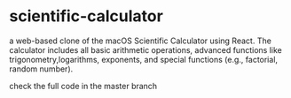 # scientific-calculator

a web-based clone of the macOS Scientific Calculator using React. The calculator includes all basic arithmetic operations, advanced functions like trigonometry,logarithms, exponents, and special functions (e.g., factorial, random number).

check the full code in the master branch

